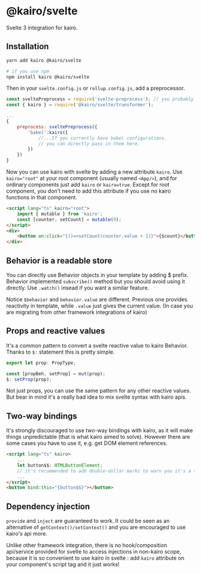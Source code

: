 # @kairo/svelte

Svelte 3 integration for kairo.

## Installation

```sh
yarn add kairo @kairo/svelte

# if you use npm
npm install kairo @kairo/svelte
```

Then in your `svelte.config.js` or `rollup.config.js`, add a preprocessor.

```js
const sveltePreprocess = require('svelte-preprocess'); // you probably have been using this
const { kairo } = require('@kairo/svelte/transformer');

...
{
    preprocess: sveltePreprocess({
        'babel':kairo({
            //...If you currently have babel configurations,
            // you can directly pass in them here.
        })
    })
}

```

Now you can use kairo with svelte by adding a new attribute `kairo`. Use `kairo="root"` at your root component (usually named `<App/>`), and for ordinary components just add `kairo` or `kairo=true`. Except for root component, you don't need to add this attribute if you use no kairo functions in that component.

```html
<script lang="ts" kairo="root">
    import { mutable } from 'kairo';
    const [counter, setCount] = mutable(0);
</script>
<div>
    <button on:click="{()=>setCount(counter.value + 1)}">{$count}</button>
</div>
```

## Behavior is a readable store

You can directly use Behavior objects in your template by adding $ prefix. Behavior implemented `subscribe()` method but you should avoid using it directly. Use `.watch()` insead if you want a similar feature.

Notice `$behavior` and `behavior.value` are different. Previous one provides reactivity in template, while `.value` just gives the current value. (In case you are migrating from other framework integrations of kairo)

## Props and reactive values

It's a common pattern to convert a svelte reactive value to kairo Behavior. Thanks to `$:` statement this is pretty simple.

```ts
export let prop: PropType;

const [propBeh, setProp] = mut(prop);
$: setProp(prop);
```

Not just props, you can use the same pattern for any other reactive values. But bear in mind it's a really bad idea to mix svelte syntax with kairo apis.

## Two-way bindings

It's strongly discouraged to use two-way bindings with kairo, as it will make things unpredictable (that is what kairo aimed to solve). However there are some cases you have to use it, e.g. get DOM element references.

```html
<script lang="ts" kairo>
    ...
    let button$$: HTMLButtonElement; 
    // it's recommended to add double-dollar marks to warn you it's a two-way binding.
    ...
</script>
<button bind:this="{button$$}"></button>
```

## Dependency injection

`provide` and `inject` are guaranteed to work. It could be seen as an alternative of `getContext()/setContext()` and you are encouraged to use kairo's api more.

Unlike other framework integration, there is no hook/composition api/service provided for svelte to access injections in non-kairo scope, because it is so convenient to use kairo in svelte : add `kairo` attribute on your component's script tag and it just works!